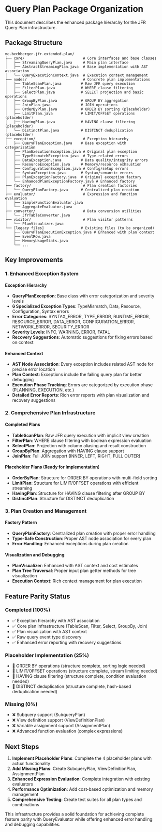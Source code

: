 # Query Plan Package Organization

This document describes the enhanced package hierarchy for the JFR Query Plan infrastructure.

## Package Structure

```
me.bechberger.jfr.extended.plan/
├── core/                           # Core interfaces and base classes
│   ├── StreamingQueryPlan.java     # Main plan interface
│   ├── AbstractStreamingPlan.java  # Base implementation with AST association
│   └── QueryExecutionContext.java  # Execution context management
├── nodes/                          # Concrete plan implementations
│   ├── TableScanPlan.java         # Raw JFR query execution
│   ├── FilterPlan.java            # WHERE clause filtering
│   ├── SelectPlan.java            # SELECT projection and basic operations
│   ├── GroupByPlan.java           # GROUP BY aggregation
│   ├── JoinPlan.java              # JOIN operations
│   ├── OrderByPlan.java           # ORDER BY sorting (placeholder)
│   ├── LimitPlan.java             # LIMIT/OFFSET operations (placeholder)
│   ├── HavingPlan.java            # HAVING clause filtering (placeholder)
│   └── DistinctPlan.java          # DISTINCT deduplication (placeholder)
├── exception/                      # Exception hierarchy
│   ├── QueryPlanException.java    # Base exception with categorization
│   ├── PlanExecutionException.java # Original plan exception
│   ├── TypeMismatchException.java  # Type-related errors
│   ├── DataException.java         # Data quality/integrity errors
│   ├── ResourceException.java     # Memory/resource exhaustion
│   ├── ConfigurationException.java # Config/setup errors
│   ├── SyntaxException.java       # Syntax/semantic errors
│   ├── PlanExceptionFactory.java  # Original exception factory
│   └── EnhancedPlanExceptionFactory.java # Enhanced factory
├── factory/                        # Plan creation factories
│   └── QueryPlanFactory.java      # Centralized plan creation
├── evaluator/                      # Expression and function evaluation
│   ├── SimpleFunctionEvaluator.java
│   └── AggregateEvaluator.java
├── converter/                      # Data conversion utilities
│   └── JfrTableConverter.java
├── visitor/                        # Plan visitor patterns
│   └── PlanVisualizer.java
└── [legacy files]                 # Existing files (to be organized)
    ├── QueryPlanExecutionException.java # Enhanced with plan context
    ├── EventRow.java
    ├── MemoryUsageStats.java
    └── ...
```

## Key Improvements

### 1. Enhanced Exception System

#### Exception Hierarchy
- **QueryPlanException**: Base class with error categorization and severity levels
- **6 Specialized Exception Types**: TypeMismatch, Data, Resource, Configuration, Syntax errors
- **Error Categories**: SYNTAX_ERROR, TYPE_ERROR, RUNTIME_ERROR, RESOURCE_ERROR, DATA_ERROR, CONFIGURATION_ERROR, NETWORK_ERROR, SECURITY_ERROR
- **Severity Levels**: INFO, WARNING, ERROR, FATAL
- **Recovery Suggestions**: Automatic suggestions for fixing errors based on context

#### Enhanced Context
- **AST Node Association**: Every exception includes related AST node for precise error location
- **Plan Context**: Exceptions include the failing query plan for better debugging
- **Execution Phase Tracking**: Errors are categorized by execution phase (PLANNING, EXECUTION, etc.)
- **Detailed Error Reports**: Rich error reports with plan visualization and recovery suggestions

### 2. Comprehensive Plan Infrastructure

#### Completed Plans
- **TableScanPlan**: Raw JFR query execution with implicit view creation
- **FilterPlan**: WHERE clause filtering with boolean expression evaluation
- **SelectPlan**: Projection with column aliasing and result construction
- **GroupByPlan**: Aggregation with HAVING clause support
- **JoinPlan**: Full JOIN support (INNER, LEFT, RIGHT, FULL OUTER)

#### Placeholder Plans (Ready for Implementation)
- **OrderByPlan**: Structure for ORDER BY operations with multi-field sorting
- **LimitPlan**: Structure for LIMIT/OFFSET operations with efficient streaming
- **HavingPlan**: Structure for HAVING clause filtering after GROUP BY
- **DistinctPlan**: Structure for DISTINCT deduplication

### 3. Plan Creation and Management

#### Factory Pattern
- **QueryPlanFactory**: Centralized plan creation with proper error handling
- **Type-Safe Construction**: Proper AST node association for every plan
- **Error Handling**: Enhanced exceptions during plan creation

#### Visualization and Debugging
- **PlanVisualizer**: Enhanced with AST context and cost estimates
- **Plan Tree Traversal**: Proper input plan getter methods for tree visualization
- **Execution Context**: Rich context management for plan execution

## Feature Parity Status

### Completed (100%)
- ✅ Exception hierarchy with AST association
- ✅ Core plan infrastructure (TableScan, Filter, Select, GroupBy, Join)
- ✅ Plan visualization with AST context
- ✅ Raw query event type discovery
- ✅ Enhanced error reporting with recovery suggestions

### Placeholder Implementation (25%)
- 🔄 ORDER BY operations (structure complete, sorting logic needed)
- 🔄 LIMIT/OFFSET operations (structure complete, stream limiting needed)
- 🔄 HAVING clause filtering (structure complete, condition evaluation needed)
- 🔄 DISTINCT deduplication (structure complete, hash-based deduplication needed)

### Missing (0%)
- ❌ Subquery support (SubqueryPlan)
- ❌ View definition support (ViewDefinitionPlan)
- ❌ Variable assignment support (AssignmentPlan)
- ❌ Advanced function evaluation (complex expressions)

## Next Steps

1. **Implement Placeholder Plans**: Complete the 4 placeholder plans with actual functionality
2. **Add Missing Plans**: Create SubqueryPlan, ViewDefinitionPlan, AssignmentPlan
3. **Enhanced Expression Evaluation**: Complete integration with existing evaluators
4. **Performance Optimization**: Add cost-based optimization and memory management
5. **Comprehensive Testing**: Create test suites for all plan types and combinations

This infrastructure provides a solid foundation for achieving complete feature parity with QueryEvaluator while offering enhanced error handling and debugging capabilities.
